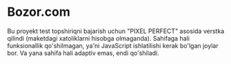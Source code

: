 # Bozor.com
Bu proyekt test topshiriqni bajarish uchun "PIXEL PERFECT" asosida verstka qilindi (maketdagi xatoliklarni hisobga olmaganda).
Sahifaga hali funksionallik qo'shilmagan, ya'ni JavaScript ishlatilishi kerak bo'lgan joylar bor.
Va yana sahifa hali adaptiv emas, endi qo'shiladi.
